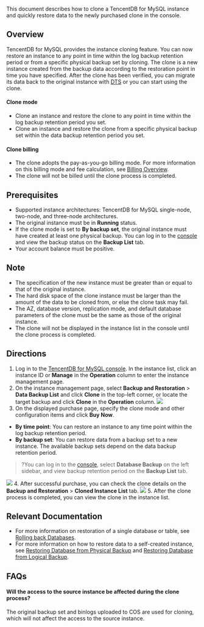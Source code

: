 
This document describes how to clone a TencentDB for MySQL instance and quickly restore data to the newly purchased clone in the console.

## Overview
TencentDB for MySQL provides the instance cloning feature. You can now restore an instance to any point in time within the log backup retention period or from a specific physical backup set by cloning. The clone is a new instance created from the backup data according to the restoration point in time you have specified. After the clone has been verified, you can migrate its data back to the original instance with [DTS](https://intl.cloud.tencent.com/document/product/571/13709) or you can start using the clone.

#### Clone mode
- Clone an instance and restore the clone to any point in time within the log backup retention period you set.
- Clone an instance and restore the clone from a specific physical backup set within the data backup retention period you set.

#### Clone billing
- The clone adopts the pay-as-you-go billing mode. For more information on this billing mode and fee calculation, see [Billing Overview](https://intl.cloud.tencent.com/document/product/236/18335).
- The clone will not be billed until the clone process is completed.  

## Prerequisites
- Supported instance architectures: TencentDB for MySQL single-node, two-node, and three-node architectures.
- The original instance must be in **Running** status.
- If the clone mode is set to **By backup set**, the original instance must have created at least one physical backup. You can log in to the [console](https://console.cloud.tencent.com/cdb) and view the backup status on the **Backup List** tab.
- Your account balance must be positive.

## Note
- The specification of the new instance must be greater than or equal to that of the original instance.
- The hard disk space of the clone instance must be larger than the amount of the data to be cloned from, or else the clone task may fail.
- The AZ, database version, replication mode, and default database parameters of the clone must be the same as those of the original instance.
- The clone will not be displayed in the instance list in the console until the clone process is completed.

## Directions
1. Log in to the [TencentDB for MySQL console](https://console.cloud.tencent.com/cdb). In the instance list, click an instance ID or **Manage** in the **Operation** column to enter the instance management page.
2. On the instance management page, select **Backup and Restoration** > **Data Backup List** and click **Clone** in the top-left corner, or locate the target backup and click **Clone** in the **Operation** column.
![](https://main.qcloudimg.com/raw/b53e3c4f249a5f22638c32f4c92c7f75.png)
3. On the displayed purchase page, specify the clone mode and other configuration items and click **Buy Now**.
 - **By time point**: You can restore an instance to any time point within the log backup retention period.
 - **By backup set**: You can restore data from a backup set to a new instance. The available backup sets depend on the data backup retention period.
>?You can log in to the [console](https://console.cloud.tencent.com/cdb), select **Database Backup** on the left sidebar, and view backup retention period on the **Backup List** tab.
>
![](https://main.qcloudimg.com/raw/f2fcdd5471326b60f6ee7ea8872f00bc.png)
4. After successful purchase, you can check the clone details on the **Backup and Restoration** > **Cloned Instance List** tab.
![](https://main.qcloudimg.com/raw/3b6a2781adafd4cbde550ea00f3898a8.png)
5. After the clone process is completed, you can view the clone in the instance list.

## Relevant Documentation
- For more information on restoration of a single database or table, see [Rolling back Databases](https://intl.cloud.tencent.com/document/product/236/7276).
- For more information on how to restore data to a self-created instance, see [Restoring Database from Physical Backup](https://intl.cloud.tencent.com/document/product/236/31910) and [Restoring Database from Logical Backup](https://intl.cloud.tencent.com/document/product/236/31909).

## FAQs
#### Will the access to the source instance be affected during the clone process?
The original backup set and binlogs uploaded to COS are used for cloning, which will not affect the access to the source instance.

